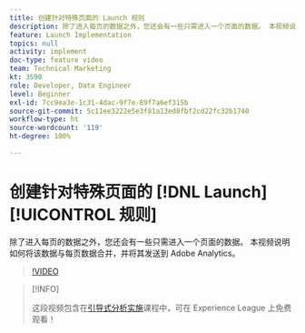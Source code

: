 ```yaml
---
title: 创建针对特殊页面的 Launch 规则
description: 除了进入每页的数据之外，您还会有一些只需进入一个页面的数据。 本视频说明如何将该数据与每页数据合并，并将其发送到 Adobe Analytics。
feature: Launch Implementation
topics: null
activity: implement
doc-type: feature video
team: Technical Marketing
kt: 3590
role: Developer, Data Engineer
level: Beginner
exl-id: 7cc9ea3e-1c31-4dac-9f7e-89f7a6ef315b
source-git-commit: 5c11ee3222e5e3f81a13ed8fbf2cd22fc32b1740
workflow-type: ht
source-wordcount: '119'
ht-degree: 100%

---
```


# 创建针对特殊页面的 [!DNL Launch][!UICONTROL  规则]

除了进入每页的数据之外，您还会有一些只需进入一个页面的数据。 本视频说明如何将该数据与每页数据合并，并将其发送到 Adobe Analytics。

>[!VIDEO](https://video.tv.adobe.com/v/28770/?quality=12)

>[!INFO]
>
> 这段视频包含在[引导式分析实施](https://experienceleague.adobe.com/?recommended=Analytics-D-1-2019.1)课程中，可在 Experience League 上免费观看！